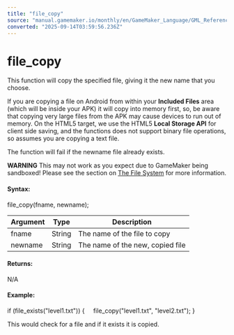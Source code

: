```yaml
---
title: "file_copy"
source: "manual.gamemaker.io/monthly/en/GameMaker_Language/GML_Reference/File_Handling/File_System/file_copy.htm"
converted: "2025-09-14T03:59:56.236Z"
---
```


# file\_copy

This function will copy the specified file, giving it the new name that you choose.

If you are copying a file on Android from within your **Included Files** area (which will be inside your APK) it will copy into memory first, so, be aware that copying very large files from the APK may cause devices to run out of memory. On the HTML5 target, we use the HTML5 **Local Storage API** for client side saving, and the functions does not support binary file operations, so assumes you are copying a text file.

The function will fail if the newname file already exists.

**WARNING** This may not work as you expect due to GameMaker being sandboxed! Please see the section on [The File System](../../../../Additional_Information/The_File_System.md) for more information.

#### Syntax:

file\_copy(fname, newname);

| Argument | Type | Description |
| --- | --- | --- |
| fname | String | The name of the file to copy |
| newname | String | The name of the new, copied file |

#### Returns:

N/A

#### Example:

if (file\_exists("level1.txt"))
{
    file\_copy("level1.txt", "level2.txt");
}

This would check for a file and if it exists it is copied.